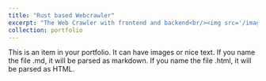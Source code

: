 ```yaml
---
title: "Rust based Webcrawler"
excerpt: "The Web Crawler with frontend and backend<br/><img src='/images/WebCrawler.png'>"
collection: portfolio
---
```


This is an item in your portfolio. It can have images or nice text. If you name the file .md, it will be parsed as markdown. If you name the file .html, it will be parsed as HTML. 
